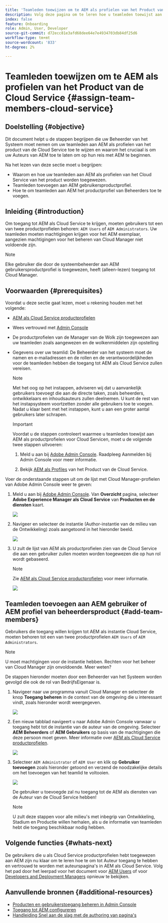 ```yaml
---
title: 'Teamleden toewijzen om te AEM als profielen van het Product van de Cloud Service '
description: Volg deze pagina om te leren hoe u teamleden toewijst aan AEM als profielen van het Product van de Cloud Service
index: false
feature: Onboarding
role: Admin, User, Developer
source-git-commit: d72ecc81e3afd68dee64e7e4934703db84df25d6
workflow-type: tm+mt
source-wordcount: '833'
ht-degree: 2%

---
```



# Teamleden toewijzen om te AEM als profielen van het Product van de Cloud Service {#assign-team-members-cloud-service}

## Doelstelling {#objective}

Dit document helpt u de stappen begrijpen die uw Beheerder van het Systeem moet nemen om uw teamleden aan AEM als profielen van het product van de Cloud Service toe te wijzen en waarom het cruciaal is om uw Auteurs van AEM toe te laten om op hun reis met AEM te beginnen.

Na het lezen van deze sectie moet u begrijpen:

* Waarom en hoe uw teamleden aan AEM als profielen van het Cloud Service van het product worden toegewezen.
* Teamleden toevoegen aan AEM gebruikersproductprofiel.
* Hoe te om teamleden aan AEM het productprofiel van Beheerders toe te voegen.


## Inleiding {#introduction}

Om toegang tot AEM als Cloud Service te krijgen, moeten gebruikers tot een van twee productprofielen behoren:  `AEM Users` of `AEM Administrators`. Uw teamleden moeten machtigingen krijgen voor het AEM exemplaar, aangezien machtigingen voor het beheren van Cloud Manager niet voldoende zijn.

>[!NOTE]
>Elke gebruiker die door de systeembeheerder aan AEM gebruikersproductprofiel is toegewezen, heeft (alleen-lezen) toegang tot Cloud Manager.

## Voorwaarden {#prerequisites}

Voordat u deze sectie gaat lezen, moet u rekening houden met het volgende:

* [AEM als Cloud Service productprofielen](https://experienceleague.adobe.com/docs/experience-manager-cloud-service/onboarding/onboarding-concepts/aem-cs-team-product-profiles.html?lang=en#aem-product-profiles)
* Wees vertrouwd met [Admin Console](https://experienceleague.adobe.com/docs/experience-manager-cloud-service/onboarding/onboarding-concepts/admin-console.html?lang=en)
* De productprofielen van de Manager van de Wolk zijn toegewezen aan uw teamleden zoals aangewezen en de wolkenmiddelen zijn opstelling
* Gegevens over uw teamlid: De Beheerder van het systeem moet de namen en e-mailadressen en de rollen en de verantwoordelijkheden voor de teamleden hebben die toegang tot AEM als Cloud Service zullen vereisen.

   >[!NOTE]
   >Met het oog op het instappen, adviseren wij dat u aanvankelijk gebruikers toevoegt die aan de directe taken, zoals beheerders, ontwikkelaars en inhoudsauteurs zullen deelnemen. U kunt de rest van het instapsysteem voortzetten zonder alle gebruikers toe te voegen. Nadat u klaar bent met het instappen, kunt u aan een groter aantal gebruikers later schrapen.


   >[!IMPORTANT]
   >Voordat u de stappen controleert waarmee u teamleden toewijst aan AEM als productprofielen voor Cloud Servicen, moet u de volgende twee stappen uitvoeren:
   >
   >1. Meld u aan bij [Adobe Admin Console](https://experienceleague.adobe.com/docs/experience-manager-cloud-service/onboarding/onboarding-concepts/admin-console.html?lang=en). Raadpleeg Aanmelden bij Admin Console voor meer informatie.
   >
   >1. Bekijk [AEM als Profiles](https://experienceleague.adobe.com/docs/experience-manager-cloud-service/onboarding/onboarding-concepts/aem-cs-team-product-profiles.html?lang=en#aem-product-profiles) van het Product van de Cloud Service.


Voer de onderstaande stappen uit om de lijst met Cloud Manager-profielen van Adobe Admin Console weer te geven:

1. Meld u aan bij [Adobe Admin Console](https://adminconsole.adobe.com/). Van **Overzicht** pagina, selecteer **Adobe Experience Manager als Cloud Service** van **Producten en de diensten** kaart.

   ![](/help/journey-onboarding/assets/assign-team1.png)

1. Navigeer en selecteer de instantie (Author-instantie van de milieu van de Ontwikkeling) zoals aangetoond in het hieronder beeld.

   ![](/help/journey-onboarding/assets/cloud-profiles-1.png)


1. U zult de lijst van AEM als productprofielen zien van de Cloud Service die aan een gebruiker zullen moeten worden toegewezen die op hun rol wordt gebaseerd.

   >[!NOTE]
   >Zie [AEM als Cloud Service productprofielen](https://experienceleague.adobe.com/docs/experience-manager-cloud-service/onboarding/onboarding-concepts/aem-cs-team-product-profiles.html?lang=en#aem-product-profiles) voor meer informatie.

   ![](/help/journey-onboarding/assets/cloud-profiles-2.png)


## Teamleden toevoegen aan AEM gebruiker of AEM profiel van beheerdersproduct {#add-team-members}

Gebruikers die toegang willen krijgen tot AEM als instantie Cloud Service, moeten behoren tot een van twee productprofielen `AEM Users` of `AEM Administrators`.

>[!NOTE]
>U moet machtigingen voor de instantie hebben. Rechten voor het beheer van Cloud Manager zijn onvoldoende. Meer weten?

De stappen hieronder moeten door een Beheerder van het Systeem worden gevolgd die ook de rol van BedrijfsEigenaar is.

1. Navigeer naar uw programma vanuit Cloud Manager en selecteer de knop **Toegang beheren** in de context van de omgeving die u interessant vindt, zoals hieronder wordt weergegeven.

   ![](/help/journey-onboarding/assets/add-team1.png)

1. Een nieuw tabblad navigeert u naar Adobe Admin Console vanwaar u toegang hebt tot de instantie van de auteur van de omgeving. Selecteer **AEM Beheerders** of **AEM Gebruikers** op basis van de machtigingen die deze persoon moet geven. Meer informatie over [AEM als Cloud Service productprofielen](https://experienceleague.adobe.com/docs/experience-manager-cloud-service/onboarding/onboarding-concepts/aem-cs-team-product-profiles.html?lang=en#aem-product-profiles).

   ![](/help/journey-onboarding/assets/add-team2.png)

1. Selecteer `AEM Administrator` of `AEM User` en klik op **Gebruiker toevoegen** zoals hieronder getoond en verzend de noodzakelijke details om het toevoegen van het teamlid te voltooien.

   ![](/help/journey-onboarding/assets/add-team3.png)

   De gebruiker u toevoegde zal nu toegang tot de AEM als diensten van de Auteur van de Cloud Service hebben!

   >[!NOTE]
   >U zult deze stappen voor alle milieu&#39;s met inbegrip van Ontwikkeling, Stadium en Productie willen herhalen, als u de informatie van teamleden hebt die toegang beschikbaar nodig hebben.


## Volgende functies {#whats-next}

De gebruikers die u als Cloud Service productprofielen hebt toegewezen aan AEM zijn nu klaar om te leren hoe te om tot Auteur toegang te hebben en vertrouwd te worden met auteurspagina&#39;s in AEM als Cloud Service. Volg het pad door het leerpad voor het document voor [AEM Users](/help/journey-onboarding/sysadmin/learning-path-aem-users.md) of voor [Developers and Deployment Managers](/help/journey-onboarding/sysadmin/learning-path-developers-deploymentmanagers.md) opnieuw te bekijken.

## Aanvullende bronnen {#additional-resources}

* [Producten en gebruikerstoegang beheren in Admin Console](https://experienceleague.adobe.com/docs/experience-manager-cloud-service/security/ims-support.html?lang=en#managing-products-and-user-access-in-admin-console)
* [Toegang tot AEM configureren](https://experienceleague.adobe.com/docs/experience-manager-learn/cloud-service/accessing/walk-through.html?lang=en)
* [Handleiding Snel aan de slag met de authoring van pagina&#39;s](https://experienceleague.adobe.com/docs/experience-manager-cloud-service/sites/authoring/getting-started/quick-start.html?lang=en)